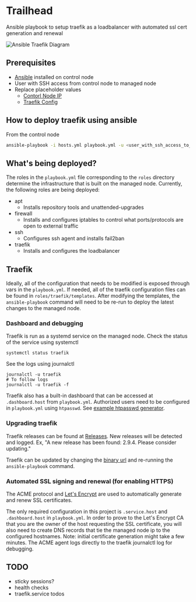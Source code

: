 # Trailhead

Ansible playbook to setup traefik as a loadbalancer with automated ssl cert generation and renewal

![Ansible Traefik Diagram](.docs/img/ansible-traefik.png)

## Prerequisites

- [Ansible](https://docs.ansible.com/ansible/latest/installation_guide/intro_installation.html) installed on control node
- User with SSH access from control node to managed node
- Replace placeholder values
  - [Contorl Node IP](https://github.com/nvengal/trailhead/blob/1e56d2be9b23b6d9b48045b9ad984aa29ab592a2/hosts.yml#L5)
  - [Traefik Config](https://github.com/nvengal/trailhead/blob/1e56d2be9b23b6d9b48045b9ad984aa29ab592a2/playbook.yml#L19-L30)

## How to deploy traefik using ansible

From the control node
```bash
ansible-playbook -i hosts.yml playbook.yml -u <user_with_ssh_access_to_managed_node>
```

## What's being deployed?

The roles in the `playbook.yml` file corresponding to the `roles` directory determine the infrastructure that is built on the managed node. Currently, the following roles are being deployed:

- apt
  - Installs repository tools and unattended-upgrades
- firewall
  - Installs and configures iptables to control what ports/protocols are open to external traffic
- ssh
  - Configures ssh agent and installs fail2ban
- traefik
  - Installs and configures the loadbalancer

## Traefik

Ideally, all of the configuration that needs to be modified is exposed through vars in the `playbook.yml`. If needed, all of the traefik configuration files can be found in `roles/traefik/templates`. After modifying the templates, the `ansible-playbook` command will need to be re-run to deploy the latest changes to the managed node.

### Dashboard and debugging

Traefik is run as a systemd service on the managed node.
Check the status of the service using systemctl
```
systemctl status traefik
```
See the logs using journalctl
```
journalctl -u traefik
# To follow logs
journalctl -u traefik -f
```

Traefik also has a built-in dashboard that can be accessed at `.dashboard.host` from `playbook.yml`.
Authorized users need to be configured in `playbook.yml` using `htpasswd`. See [example htpasswd generator](https://hostingcanada.org/htpasswd-generator/).

### Upgrading traefik

Traefik releases can be found at [Releases](https://github.com/traefik/traefik/releases). New releases will be detected and logged. Ex, "A new release has been found: 2.9.4. Please consider updating."

Traefik can be updated by changing the [binary url](https://github.com/nvengal/trailhead/blob/1e56d2be9b23b6d9b48045b9ad984aa29ab592a2/playbook.yml#L18) and re-running the `ansible-playbook` command.

### Automated SSL signing and renewal (for enabling HTTPS)

The ACME protocol and [Let's Encrypt](https://letsencrypt.org/how-it-works/) are used to automatically generate and renew SSL certificates.

The only required configuration in this project is `.service.host` and `.dashboard.host` in `playbook.yml`. In order to prove to the Let's Encrypt CA that you are the owner of the host requesting the SSL certificate, you will also need to create DNS records that tie the managed node ip to the configured hostnames. Note: initial certificate generation might take a few minutes. The ACME agent logs directly to the traefik journalctl log for debugging.

## TODO

- sticky sessions?
- health checks
- traefik.service todos

